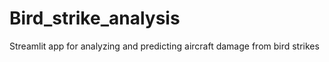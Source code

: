 # Bird_strike_analysis
Streamlit app for analyzing and predicting aircraft damage from bird strikes

